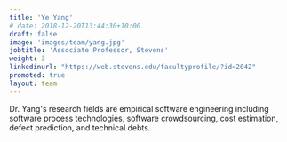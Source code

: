 ```yaml
---
title: 'Ye Yang'
# date: 2018-12-20T13:44:30+10:00
draft: false
image: 'images/team/yang.jpg'
jobtitle: 'Associate Professor, Stevens'
weight: 3
linkedinurl: "https://web.stevens.edu/facultyprofile/?id=2042"
promoted: true
layout: team
---
```

Dr. Yang's research fields are empirical software engineering including software process technologies, software crowdsourcing, cost estimation, defect prediction, and technical debts.
